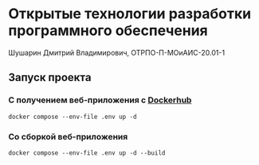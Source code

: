 # Открытые технологии разработки программного обеспечения

Шушарин Дмитрий Владимирович, ОТРПО-П-МОиАИС-20.01-1

## Запуск проекта

### С получением веб-приложения с [Dockerhub](https://hub.docker.com/r/dmitryshusharin/otrpo)
```shell
docker compose --env-file .env up -d
```

### Со сборкой веб-приложения
```shell
docker compose --env-file .env up -d --build
```
